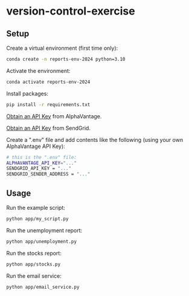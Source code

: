 # version-control-exercise

## Setup

Create a virtual environment (first time only):

```sh
conda create -n reports-env-2024 python=3.10
```

Activate the environment:

```sh
conda activate reports-env-2024
```

Install packages:

```sh
pip install -r requirements.txt
```

[Obtain an API Key](https://www.alphavantage.co/support/#api-key) from AlphaVantage.

[Obtain an API Key](https://sendgrid.com/en-us/solutions/email-api) from SendGrid.

Create a ".env" file and add contents like the following (using your own AlphaVantage API Key):

```sh
# this is the ".env" file:
ALPHAVANTAGE_API_KEY="..."
SENDGRID_API_KEY = "..."
SENDGRID_SENDER_ADDRESS = "..."
```


## Usage

Run the example script:

```sh
python app/my_script.py
```

Run the unemployment report:

```sh
python app/unemployment.py
```

Run the stocks report:

```sh
python app/stocks.py
```

Run the email service:

```sh
python app/email_service.py
```
